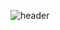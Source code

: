 ![header](https://capsule-render.vercel.app/api?type=venom&&color=0:EEFF00,100:a82da8&height=300&section=header&text=Seungmin's+Github&fontSize=80)

<!--

**seungmin956/seungmin956** is a ✨ _special_ ✨ repository because its `README.md` (this file) appears on your GitHub profile.

Here are some ideas to get you started:

- 🔭 I’m currently working on ...
- 🌱 I’m currently learning ...
- 👯 I’m looking to collaborate on ...
- 🤔 I’m looking for help with ...
- 💬 Ask me about ...
- 📫 How to reach me: ...
- 😄 Pronouns: ...
- ⚡ Fun fact: ...
-->
